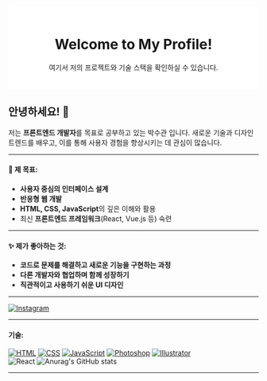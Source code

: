<div style="background-color: #ffffff; padding: 20px;">
  <h1 style="text-align: center;">Welcome to My Profile!</h1>
  <p style="text-align: center;">여기서 저의 프로젝트와 기술 스택을 확인하실 수 있습니다.</p>
</div>

## 안녕하세요! 👋
저는 **프론트엔드 개발자**를 목표로 공부하고 있는 박수관 입니다.
새로운 기술과 디자인 트렌드를 배우고, 이를 통해 사용자 경험을 향상시키는 데 관심이 많습니다.

---

 #### 🌟 제 목표:
 - **사용자 중심의 인터페이스 설계**
 - **반응형 웹 개발**
 - **HTML, CSS, JavaScript**의 깊은 이해와 활용
 - 최신 **프론트엔드 프레임워크**(React, Vue.js 등) 숙련
   
---

#### ✨ 제가 좋아하는 것:
- **코드로 문제를 해결하고 새로운 기능을 구현하는 과정**
- **다른 개발자와 협업하며 함께 성장하기**
- **직관적이고 사용하기 쉬운 UI 디자인**

---
[![Instagram](https://img.shields.io/badge/Instagram-Follow-pink)](https://www.instagram.com/sug_0728/)

---
#### 기술:
[![HTML](https://img.shields.io/badge/HTML5-E34F26?logo=html5&logoColor=white)](https://developer.mozilla.org/en-US/docs/Web/HTML)
[![CSS](https://img.shields.io/badge/CSS3-1572B6?logo=css3&logoColor=white)](https://developer.mozilla.org/en-US/docs/Web/CSS)
[![JavaScript](https://img.shields.io/badge/JavaScript-F7DF1E?logo=javascript&logoColor=black)](https://developer.mozilla.org/en-US/docs/Web/JavaScript)
[![Photoshop](https://img.shields.io/badge/Adobe%20Photoshop-31A8FF?logo=adobephotoshop&logoColor=white)](https://www.adobe.com/products/photoshop.html)
[![Illustrator](https://img.shields.io/badge/Adobe%20Illustrator-FF9A00?logo=adobeillustrator&logoColor=white)](https://www.adobe.com/products/illustrator.html)<br/>
![React](https://img.shields.io/badge/React-20232A?style=for-the-badge&logo=react&logoColor=61DAFB)
![Anurag's GitHub stats](https://github-readme-stats.vercel.app/api?username=Sugwan-p&show_icons=true&theme=radical)


---

<!--
**Sugwan-p/Sugwan-p** is a ✨ _special_ ✨ repository because its `README.md` (this file) appears on your GitHub profile.

Here are some ideas to get you started:

- 🔭 I’m currently working on ...
- 🌱 I’m currently learning ...
- 👯 I’m looking to collaborate on ...
- 🤔 I’m looking for help with ...
- 💬 Ask me about ...
- 📫 How to reach me: ...
- 😄 Pronouns: ...
- ⚡ Fun fact: ...
-->
